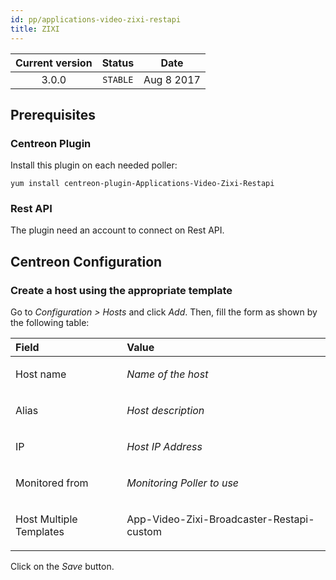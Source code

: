 ```yaml
---
id: pp/applications-video-zixi-restapi
title: ZIXI
---
```


| Current version | Status | Date |
| :-: | :-: | :-: |
| 3.0.0 | `STABLE` | Aug  8 2017 |

## Prerequisites
### Centreon Plugin
Install this plugin on each needed poller:

    yum install centreon-plugin-Applications-Video-Zixi-Restapi

### Rest API
The plugin need an account to connect on Rest API.

## Centreon Configuration
### Create a host using the appropriate template
Go to *Configuration &gt; Hosts* and click *Add*. Then, fill the form as
shown by the following table:

<table>
<colgroup>
<col width="35%" />
<col width="64%" />
</colgroup>
<thead>
<tr class="header">
<th align="left">Field</th>
<th align="left">Value</th>
</tr>
</thead>
<tbody>
<tr class="odd">
<td align="left"><p>Host name</p></td>
<td align="left"><p><em>Name of the host</em></p></td>
</tr>
<tr class="even">
<td align="left"><p>Alias</p></td>
<td align="left"><p><em>Host description</em></p></td>
</tr>
<tr class="odd">
<td align="left"><p>IP</p></td>
<td align="left"><p><em>Host IP Address</em></p></td>
</tr>
<tr class="even">
<td align="left"><p>Monitored from</p></td>
<td align="left"><p><em>Monitoring Poller to use</em></p></td>
</tr>
<tr class="odd">
<td align="left"><p>Host Multiple Templates</p></td>
<td align="left"><p>App-Video-Zixi-Broadcaster-Restapi-custom</p></td>
</tr>
</tbody>
</table>

Click on the *Save* button.

